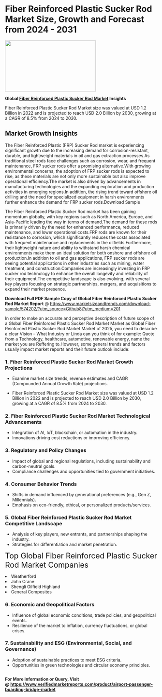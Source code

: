 <H1>Fiber Reinforced Plastic Sucker Rod Market Size, Growth and Forecast from 2024 - 2031</H1><img class="aligncenter size-medium wp-image-584254" src="https://thirdeyenews.in/wp-content/uploads/2024/09/Global-Market-Research-300x168.jpeg" alt="" width="300" height="168" /><p><strong>Global&nbsp;<a href="https://www.marketsizeandtrends.com/download-sample/574202/?utm_source=Github8j?utm_medium=201">Fiber Reinforced Plastic Sucker Rod Market</a> Insights</strong></p><p>Fiber Reinforced Plastic Sucker Rod Market size was valued at USD 1.2 Billion in 2022 and is projected to reach USD 2.0 Billion by 2030, growing at a CAGR of 8.5% from 2024 to 2030.</p><p><h2>Market Growth Insights</h2> <p>The Fiber Reinforced Plastic (FRP) Sucker Rod market is experiencing significant growth due to the increasing demand for corrosion-resistant, durable, and lightweight materials in oil and gas extraction processes.As traditional steel rods face challenges such as corrosion, wear, and frequent maintenance, FRP sucker rods offer a promising alternative.With growing environmental concerns, the adoption of FRP sucker rods is expected to rise, as these materials are not only more sustainable but also improve operational efficiency.The market is also driven by advancements in manufacturing technologies and the expanding exploration and production activities in emerging regions.In addition, the rising trend toward offshore oil drilling and the need for specialized equipment in harsh environments further enhance the demand for FRP sucker rods.Download Sample</p> <p>The Fiber Reinforced Plastic Sucker Rod market has been gaining momentum globally, with key regions such as North America, Europe, and Asia-Pacific leading the way in terms of demand.The demand for these rods is primarily driven by the need for enhanced performance, reduced maintenance, and lower operational costs.FRP rods are known for their resistance to corrosion, which significantly reduces the costs associated with frequent maintenance and replacements in the oilfields.Furthermore, their lightweight nature and ability to withstand harsh chemical environments make them an ideal solution for both onshore and offshore oil production.In addition to oil and gas applications, FRP sucker rods are seeing potential applications in other industries such as mining, water treatment, and construction.Companies are increasingly investing in FRP sucker rod technology to enhance the overall longevity and reliability of their equipment.The competitive landscape is also evolving, with several key players focusing on strategic partnerships, mergers, and acquisitions to expand their market presence.</p><p><span class=""><strong>Download Full PDF Sample Copy of Global Fiber Reinforced Plastic Sucker Rod Market Report</strong> @ <a href="https://www.marketsizeandtrends.com/download-sample/574202/?utm_source=Github8j?utm_medium=201" target="_blank">https://www.marketsizeandtrends.com/download-sample/574202/?utm_source=Github8j?utm_medium=201</a></span></p><p>In order to make an accurate and perceptive description of future scope of a Global&nbsp;Fiber Reinforced Plastic Sucker Rod Market Market as Global&nbsp;Fiber Reinforced Plastic Sucker Rod Market Market of 2025, you need to describe a clear Vision &ndash; What Industry or Linda can you think of for example: Quote from a Technology, healthcare, automotive, renewable energy, name the market you are Reffering to.However, some general trends and factors usually impact market reports and their future outlook include:</p><h3>1.&nbsp;<strong>Fiber Reinforced Plastic Sucker Rod Market Growth Projections</strong></h3><ul><li>Examine market size trends, revenue estimates and CAGR (Compounded Annual Growth Rate) projections.</li><li><p>Fiber Reinforced Plastic Sucker Rod Market size was valued at USD 1.2 Billion in 2022 and is projected to reach USD 2.0 Billion by 2030, growing at a CAGR of 8.5% from 2024 to 2030.</p></li></ul><h3>2.&nbsp;<strong>Fiber Reinforced Plastic Sucker Rod Market Technological Advancements</strong></h3><ul><li>Integration of AI, IoT, blockchain, or automation in the industry.</li><li>Innovations driving cost reductions or improving efficiency.</li></ul><h3>3.&nbsp;<strong>Regulatory and Policy Changes</strong></h3><ul><li>Impact of global and regional regulations, including sustainability and carbon-neutral goals.</li><li>Compliance challenges and opportunities tied to government initiatives.</li></ul><h3>4.&nbsp;<strong>Consumer Behavior Trends</strong></h3><ul><li>Shifts in demand influenced by generational preferences (e.g., Gen Z, Millennials).</li><li>Emphasis on eco-friendly, ethical, or personalized products/services.</li></ul><h3>5.&nbsp;<strong>Global Fiber Reinforced Plastic Sucker Rod Market Competitive Landscape</strong></h3><ul><li>Analysis of key players, new entrants, and partnerships shaping the industry.</li><li>Strategies for differentiation and market penetration.</li></ul><p data-pm-slice="1 1 []"><span style="color: inherit; font-family: inherit; font-size: 25px;">Top Global Fiber Reinforced Plastic Sucker Rod Market Companies</span></p><div class="" data-test-id=""><p><li>Weatherford</li><li> John Crane</li><li> Shengli Oilfield Highland</li><li> General Composites</li></p></div><h3>6.&nbsp;<strong>Economic and Geopolitical Factors</strong></h3><ul><li>Influence of global economic conditions, trade policies, and geopolitical events.</li><li>Resilience of the market to inflation, currency fluctuations, or global crises.</li></ul><h3>7.&nbsp;<strong>Sustainability and ESG (Environmental, Social, and Governance)</strong></h3><ul><li>Adoption of sustainable practices to meet ESG criteria.</li><li>Opportunities in green technologies and circular economy principles.</li></ul><h2><strong style="font-size: 14px;">For More Information or Query, Visit @&nbsp;</strong><a style="background-color: #ffffff; font-size: 14px;" href="https://www.marketsizeandtrends.com/report/fiber-reinforced-plastic-sucker-rod-market/" target="_blank">https://www.verifiedmarketreports.com/product/airport-passenger-boarding-bridge-market</a></h2>